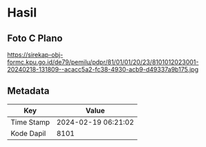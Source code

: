# Hasil

## Foto C Plano

https://sirekap-obj-formc.kpu.go.id/de79/pemilu/pdpr/81/01/01/20/23/8101012023001-20240218-131809--acacc5a2-fc38-4930-acb9-d49337a9b175.jpg


## Metadata

| Key        | Value               |
| ---------- | ------------------- |
| Time Stamp | 2024-02-19 06:21:02 |
| Kode Dapil | 8101                |



